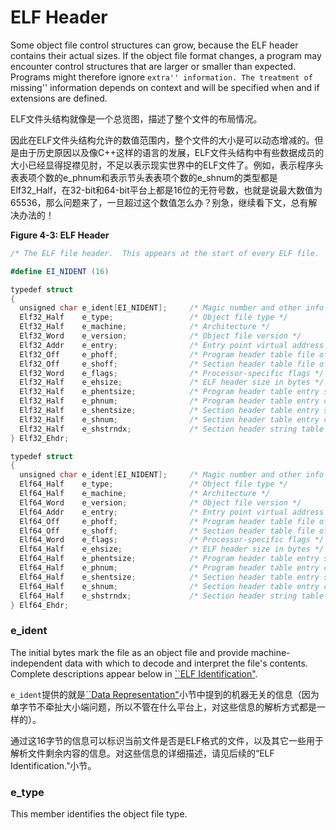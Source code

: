 # ELF Header
Some object file control structures can grow, because the ELF header contains their actual sizes. If the object file format changes, a program may encounter control structures that are larger or smaller than expected. Programs might therefore ignore ``extra'' information. The treatment of ``missing'' information depends on context and will be specified when and if extensions are defined.

ELF文件头结构就像是一个总览图，描述了整个文件的布局情况。

因此在ELF文件头结构允许的数值范围内，整个文件的大小是可以动态增减的。但是由于历史原因以及像C++这样的语言的发展，ELF文件头结构中有些数据成员的大小已经显得捉襟见肘，不足以表示现实世界中的ELF文件了。例如，表示程序头表表项个数的e_phnum和表示节头表表项个数的e_shnum的类型都是Elf32_Half，在32-bit和64-bit平台上都是16位的无符号数，也就是说最大数值为65536，那么问题来了，一旦超过这个数值怎么办？别急，继续看下文，总有解决办法的！

**Figure 4-3: ELF Header**
```C#
/* The ELF file header.  This appears at the start of every ELF file.  */

#define EI_NIDENT (16)

typedef struct
{
  unsigned char e_ident[EI_NIDENT];     /* Magic number and other info */
  Elf32_Half    e_type;                 /* Object file type */
  Elf32_Half    e_machine;              /* Architecture */
  Elf32_Word    e_version;              /* Object file version */
  Elf32_Addr    e_entry;                /* Entry point virtual address */
  Elf32_Off     e_phoff;                /* Program header table file offset */
  Elf32_Off     e_shoff;                /* Section header table file offset */
  Elf32_Word    e_flags;                /* Processor-specific flags */
  Elf32_Half    e_ehsize;               /* ELF header size in bytes */
  Elf32_Half    e_phentsize;            /* Program header table entry size */
  Elf32_Half    e_phnum;                /* Program header table entry count */
  Elf32_Half    e_shentsize;            /* Section header table entry size */
  Elf32_Half    e_shnum;                /* Section header table entry count */
  Elf32_Half    e_shstrndx;             /* Section header string table index */
} Elf32_Ehdr;

typedef struct
{
  unsigned char e_ident[EI_NIDENT];     /* Magic number and other info */
  Elf64_Half    e_type;                 /* Object file type */
  Elf64_Half    e_machine;              /* Architecture */
  Elf64_Word    e_version;              /* Object file version */
  Elf64_Addr    e_entry;                /* Entry point virtual address */
  Elf64_Off     e_phoff;                /* Program header table file offset */
  Elf64_Off     e_shoff;                /* Section header table file offset */
  Elf64_Word    e_flags;                /* Processor-specific flags */
  Elf64_Half    e_ehsize;               /* ELF header size in bytes */
  Elf64_Half    e_phentsize;            /* Program header table entry size */
  Elf64_Half    e_phnum;                /* Program header table entry count */
  Elf64_Half    e_shentsize;            /* Section header table entry size */
  Elf64_Half    e_shnum;                /* Section header table entry count */
  Elf64_Half    e_shstrndx;             /* Section header string table index */
} Elf64_Ehdr;
```

### e_ident

The initial bytes mark the file as an object file and provide machine-independent data with which to decode and interpret the file's contents. Complete descriptions appear below in [``ELF Identification"](xxx).

`e_ident`提供的就是[``Data Representation"](https://github.com/astrotycoon/Executable-And-Linking-Format-ELF-/blob/main/3.%20Data%20Representation.md)小节中提到的机器无关的信息（因为单字节不牵扯大小端问题，所以不管在什么平台上，对这些信息的解析方式都是一样的）。

通过这16字节的信息可以标识当前文件是否是ELF格式的文件，以及其它一些用于解析文件剩余内容的信息。对这些信息的详细描述，请见后续的“ELF Identification.”小节。

### e_type

This member identifies the object file type.
